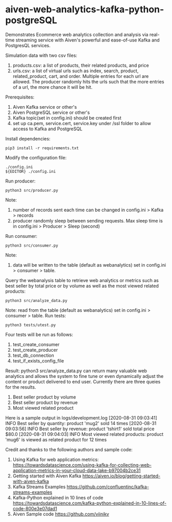# aiven-web-analytics-kafka-python-postgreSQL

Demonstrates Ecommerce web analytics collection and analysis via real-time streaming service with Aiven's powerful and ease-of-use Kafka and PostgresQL services.

Simulation data with two csv files:
1. products.csv: a list of products, their related products, and price
2. urls.csv: a list of virtual urls such as index, search, product, related_product, cart, and order.  Multiple entries for each url are allowed.  The producer randomly hits the urls such that the more entries of a url, the more chance it will be hit.

Prerequisites: 
1. Aiven Kafka service or other's
2. Aiven PostgreSQL service or other's
3. Kafka topic(set in config.ini) should be created first
4. set up ca.pem, service.cert, service.key under /ssl folder to allow access
   to Kafka and PostgreSQL

Install dependencies:
```
pip3 install -r requirements.txt
```

Modify the configuration file:
```
./config.ini
${EDITOR} ./config.ini
```

Run producer:
```
python3 src/producer.py
```
Note: 
1. number of records sent each time can be changed in config.ini > Kafka > records
2. producer randomly sleep between sending requests.  Max sleep time is in config.ini > Producer > Sleep (second)

Run consumer:
```
python3 src/consumer.py
```
Note:
1. data will be written to the table (default as webanalytics) set in config.ini > consumer > table.

Query the webanalysis table to retrieve web analytics or metrics such as best seller by total price or by volume as well as the most viewed related products:
```
python3 src/analyze_data.py
```
Note: read from the table (default as webanalytics) set in config.ini > consumer > table.
Run tests: 
```
python3 tests/utest.py
```
Four tests will be run as follows:
1. test_create_consumer
2. test_create_producer
3. test_db_connection
4. test_if_exists_config_file

Result:
python3 src/analyze_data.py can return many valuable web analytics and allows the 
system to fine tune or even dynamically adjust the content or product delivered to
end user.
Currently there are three queies for the results.
1. Best seller product by volume
2. Best seller product by revenue
3. Most viewed related product

Here is a sample output in logs/development.log
[2020-08-31 09:03:41] INFO   Best seller by quantity: product 'mug2' sold 14 times
[2020-08-31 09:03:56] INFO   Best seller by revenue: product 'tshirt1' sold total price $80.0
[2020-08-31 09:04:03] INFO   Most viewed related products: product 'mug6' is viewed as related product for 12 times

Credit and thanks to the following authors and sample code:
1. Using Kafka for web application metrics:
    https://towardsdatascience.com/using-kafka-for-collecting-web-application-metrics-in-your-cloud-data-lake-b97004b2ce31
2. Getting started with Aiven Kafka
    https://aiven.io/blog/getting-started-with-aiven-kafka
3. Kafka Streams Examples
    https://github.com/confluentinc/kafka-streams-examples
4. Kafka-Python explained in 10 lines of code
    https://towardsdatascience.com/kafka-python-explained-in-10-lines-of-code-800e3e07dad1
5. Aiven Sample code
    https://github.com/viinikv


